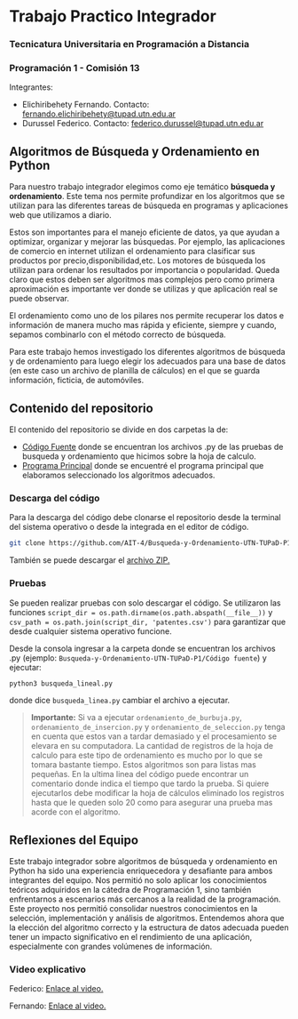# Trabajo Practico Integrador
### Tecnicatura Universitaria en Programación a Distancia
### Programación 1 - Comisión 13

Integrantes:
- Elichiribehety Fernando. Contacto: fernando.elichiribehety@tupad.utn.edu.ar
- Durussel Federico. Contacto: federico.durussel@tupad.utn.edu.ar


## Algoritmos de Búsqueda y Ordenamiento en Python
Para nuestro trabajo integrador elegimos como eje temático **búsqueda y ordenamiento**. Este tema nos permite profundizar en los algoritmos que se utilizan para las diferentes tareas de búsqueda en programas y aplicaciones web que utilizamos a diario.

Estos son importantes para el manejo eficiente de datos, ya que ayudan a optimizar, organizar y mejorar las búsquedas. Por ejemplo, las aplicaciones de comercio en internet utilizan el ordenamiento para clasificar sus productos por precio,disponibilidad,etc. Los motores de búsqueda los utilizan para ordenar los resultados por importancia o popularidad. Queda claro que estos deben ser algoritmos mas complejos pero como primera aproximación es importante ver donde se utilizas y que aplicación real se puede observar.

El ordenamiento como uno de los pilares nos permite recuperar los datos e información de manera mucho mas rápida y eficiente, siempre y cuando, sepamos combinarlo con el método correcto de búsqueda.

Para este trabajo hemos investigado los diferentes algoritmos de búsqueda y de ordenamiento para luego elegir los adecuados para una base de datos (en este caso un archivo de planilla de cálculos) en el que se guarda información, ficticia, de automóviles.

## Contenido del repositorio

El contenido del repositorio se divide en dos carpetas la de:
- [Código Fuente](https://github.com/AIT-4/Busqueda-y-Ordenamiento-UTN-TUPaD-P1/tree/main/C%C3%B3digo%20fuente) donde se encuentran los archivos .py de las pruebas de busqueda y ordenamiento que hicimos sobre la hoja de calculo.
- [Programa Principal](https://github.com/AIT-4/Busqueda-y-Ordenamiento-UTN-TUPaD-P1/tree/main/Programa%20Principal) donde se encuentré el programa principal que elaboramos seleccionado los algoritmos adecuados.

### Descarga del código

Para la descarga del código debe clonarse el repositorio desde la terminal del sistema operativo o desde la integrada en el editor de código.
```bash
git clone https://github.com/AIT-4/Busqueda-y-Ordenamiento-UTN-TUPaD-P1.git
```
También se puede descargar el [archivo ZIP.](https://github.com/AIT-4/Busqueda-y-Ordenamiento-UTN-TUPaD-P1/archive/refs/heads/main.zip)

### Pruebas

Se pueden realizar pruebas con solo descargar el código. Se utilizaron las funciones `script_dir = os.path.dirname(os.path.abspath(__file__))` y
`csv_path = os.path.join(script_dir, 'patentes.csv')` para garantizar que desde cualquier sistema operativo funcione.

Desde la consola ingresar a la carpeta donde se encuentran los archivos .py (ejemplo: `Busqueda-y-Ordenamiento-UTN-TUPaD-P1/Código fuente`) y ejecutar:
```bash
python3 busqueda_lineal.py
```
donde dice `busqueda_linea.py` cambiar el archivo a ejecutar.

> **Importante:** Si va a ejecutar `ordenamiento_de_burbuja.py`, `ordenamiento_de_insercion.py` y `ordenamiento_de_seleccion.py` tenga en cuenta que estos van a tardar demasiado y el procesamiento se elevara en su computadora. La cantidad de registros de la hoja de calculo para este tipo de ordenamiento es mucho por lo que se tomara bastante tiempo. Estos algoritmos son para listas mas pequeñas.
> En la ultima linea del código puede encontrar un comentario donde indica el tiempo que tardo la prueba.
> Si quiere ejecutarlos debe modificar la hoja de cálculos eliminado los registros hasta que le queden solo 20 como para asegurar una prueba mas acorde con el algoritmo.

## Reflexiones del Equipo

Este trabajo integrador sobre algoritmos de búsqueda y ordenamiento en Python ha sido una experiencia enriquecedora y desafiante para ambos integrantes del equipo. Nos permitió no solo aplicar los conocimientos teóricos adquiridos en la cátedra de Programación 1, sino también enfrentarnos a escenarios más cercanos a la realidad de la programación.
Este proyecto nos permitió consolidar nuestros conocimientos en la selección, implementación y análisis de algoritmos. Entendemos ahora que la elección del algoritmo correcto y la estructura de datos adecuada pueden tener un impacto significativo en el rendimiento de una aplicación, especialmente con grandes volúmenes de información.

### Video explicativo

Federico:
[Enlace al video.](https://leautneduar-my.sharepoint.com/:f:/g/personal/federico_durussel_tupad_utn_edu_ar/EpClg27j4K1Dv6NwhKSPKVkBi-ijUJXmQSuilW2GtwDyTw?e=I1dy9i)

Fernando:
[Enlace al video.](https://youtu.be/cujQF07BTOs)